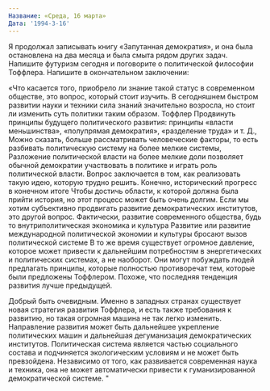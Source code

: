 ```yaml
---
Название: «Среда, 16 марта»
Дата: '1994-3-16'
---
```


Я продолжал записывать книгу «Запутанная демократия», и она была остановлена ​​на два месяца и была смыта рядом других задач. Напишите футуризм сегодня и поговорите о политической философии Тоффлера. Напишите в окончательном заключении:

«Что касается того, приобрело ли знание такой статус в современном обществе, это вопрос, который стоит изучить. В сегодняшнем быстром развитии науки и техники сила знаний значительно возросла, но стоит ли изменить суть политики таким образом. Тоффлер Продвинуть принципы будущего политического развития: принципы «власти меньшинства», «полупрямая демократия», «разделение труда» и т. Д., Можно сказать, больше рассматривать человеческие факторы, то есть разбивать политическую систему на более мелкие системы, Разложение политической власти на более мелкие доли позволяет обычной демократии участвовать в политике и играть роль политической власти. Вопрос заключается в том, как реализовать такую ​​идею, которую трудно решить. Конечно, исторический прогресс в конечном итоге Чтобы достичь области, к которой должна была прийти история, но этот процесс может быть очень долгим. Если мы хотим субъективно продвигать развитие демократических институтов, это другой вопрос. Фактически, развитие современного общества, будь то внутриполитическая экономика и культура Развитие или развитие международной политической экономии и культуры бросают вызов политической системе В то же время существует огромное давление, которое может привести к дальнейшим потребностям в энергетических и политических системах, а не наоборот. Они могут побуждать людей предлагать принципы, которые полностью противоречат тем, которые были предложены Тоффлером. Похоже, что последняя тенденция развития лучше предыдущей.

Добрый быть очевидным. Именно в западных странах существует новая стратегия развития Тоффлера, и есть также требования к развитию, но такая огромная машина не так легко изменить. Направление развития может быть дальнейшее укрепление политических машин и дальнейшая дегуманизация демократических институтов. Политическая система является частью социального состава и подчиняется экологическим условиям и не может быть превзойдена. Независимо от того, как развивается современная наука и техника, она не может автоматически привести к гуманизированной демократической системе. "

